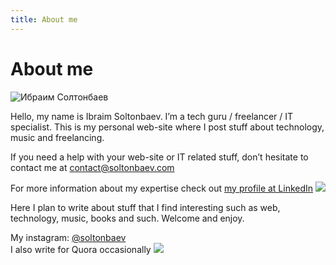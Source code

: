 ```yaml
---
title: About me
---
```


# About me

![Ибраим Солтонбаев](https://soltonbaev.com/wp-content/uploads/2019/08/20190728_135422-150x150.jpg)

Hello, my name is Ibraim Soltonbaev. I’m a tech guru / freelancer / IT specialist. This is my personal web-site where I post stuff about technology, music and freelancing.

If you need a help with your web-site or IT related stuff, don’t hesitate to contact me at contact@soltonbaev.com

For more information about my expertise check out [my profile at LinkedIn](http://linkedin.com/in/soltonbaev) ![](https://soltonbaev.com/wp-content/uploads/2020/03/download.png)

Here I plan to write about stuff that I find interesting such as web, technology, music, books and such. Welcome and enjoy.

My instagram: [@soltonbaev](http://instagram.com/soltonbaev)  
I also write for Quora occasionally ![](https://soltonbaev.com/wp-content/uploads/2020/03/kissclipart-media-icon-quora-icon-shadow-icon-156dd509bcd656be.png)